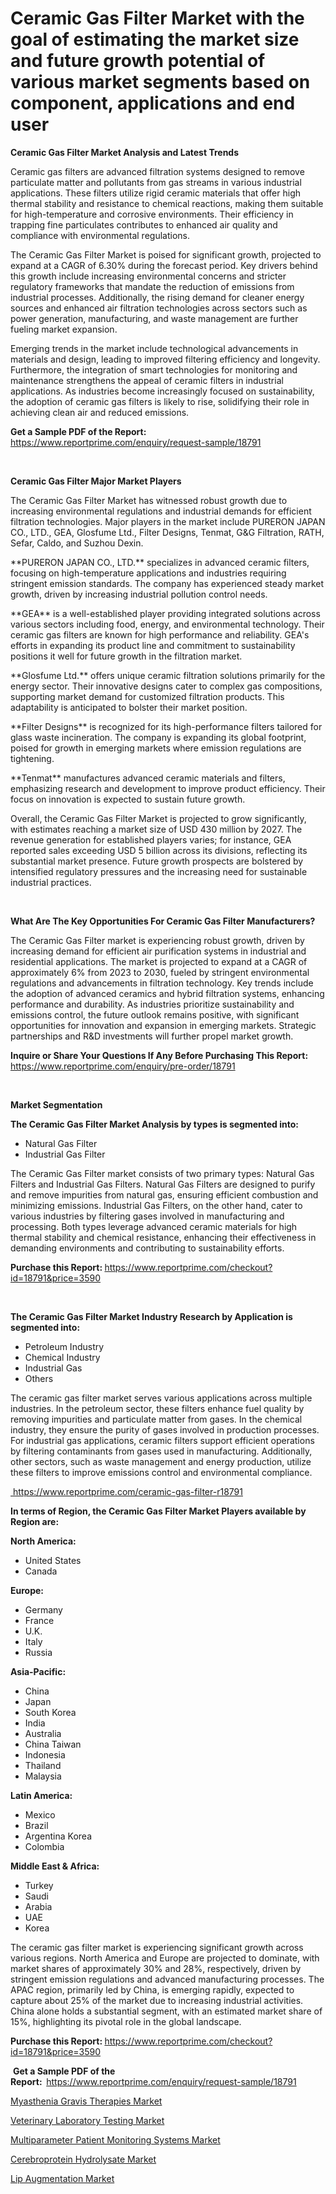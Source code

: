 <p><h1>Ceramic Gas Filter Market with the goal of estimating the market size and future growth potential of various market segments based on component, applications and end user</h1></p><p><strong>Ceramic Gas Filter Market Analysis and Latest Trends</strong></p>
<p><p>Ceramic gas filters are advanced filtration systems designed to remove particulate matter and pollutants from gas streams in various industrial applications. These filters utilize rigid ceramic materials that offer high thermal stability and resistance to chemical reactions, making them suitable for high-temperature and corrosive environments. Their efficiency in trapping fine particulates contributes to enhanced air quality and compliance with environmental regulations.</p><p>The Ceramic Gas Filter Market is poised for significant growth, projected to expand at a CAGR of 6.30% during the forecast period. Key drivers behind this growth include increasing environmental concerns and stricter regulatory frameworks that mandate the reduction of emissions from industrial processes. Additionally, the rising demand for cleaner energy sources and enhanced air filtration technologies across sectors such as power generation, manufacturing, and waste management are further fueling market expansion.</p><p>Emerging trends in the market include technological advancements in materials and design, leading to improved filtering efficiency and longevity. Furthermore, the integration of smart technologies for monitoring and maintenance strengthens the appeal of ceramic filters in industrial applications. As industries become increasingly focused on sustainability, the adoption of ceramic gas filters is likely to rise, solidifying their role in achieving clean air and reduced emissions.</p></p>
<p><strong>Get a Sample PDF of the Report:&nbsp;</strong> <a href="https://www.reportprime.com/enquiry/request-sample/18791?utm_campaign=121&utm_medium=2&utm_source=Github&utm_content=ia&utm_term=22112024&utm_id=ceramic-gas-filter">https://www.reportprime.com/enquiry/request-sample/18791</a></p>
<p>&nbsp;</p>
<p><strong>Ceramic Gas Filter Major Market Players</strong></p>
<p><p>The Ceramic Gas Filter Market has witnessed robust growth due to increasing environmental regulations and industrial demands for efficient filtration technologies. Major players in the market include PURERON JAPAN CO., LTD., GEA, Glosfume Ltd., Filter Designs, Tenmat, G&G Filtration, RATH, Sefar, Caldo, and Suzhou Dexin.</p><p>**PURERON JAPAN CO., LTD.** specializes in advanced ceramic filters, focusing on high-temperature applications and industries requiring stringent emission standards. The company has experienced steady market growth, driven by increasing industrial pollution control needs.</p><p>**GEA** is a well-established player providing integrated solutions across various sectors including food, energy, and environmental technology. Their ceramic gas filters are known for high performance and reliability. GEA's efforts in expanding its product line and commitment to sustainability positions it well for future growth in the filtration market.</p><p>**Glosfume Ltd.** offers unique ceramic filtration solutions primarily for the energy sector. Their innovative designs cater to complex gas compositions, supporting market demand for customized filtration products. This adaptability is anticipated to bolster their market position.</p><p>**Filter Designs** is recognized for its high-performance filters tailored for glass waste incineration. The company is expanding its global footprint, poised for growth in emerging markets where emission regulations are tightening.</p><p>**Tenmat** manufactures advanced ceramic materials and filters, emphasizing research and development to improve product efficiency. Their focus on innovation is expected to sustain future growth.</p><p>Overall, the Ceramic Gas Filter Market is projected to grow significantly, with estimates reaching a market size of USD 430 million by 2027. The revenue generation for established players varies; for instance, GEA reported sales exceeding USD 5 billion across its divisions, reflecting its substantial market presence. Future growth prospects are bolstered by intensified regulatory pressures and the increasing need for sustainable industrial practices.</p></p>
<p>&nbsp;</p>
<p><strong>What Are The Key Opportunities For Ceramic Gas Filter Manufacturers?</strong></p>
<p><p>The Ceramic Gas Filter market is experiencing robust growth, driven by increasing demand for efficient air purification systems in industrial and residential applications. The market is projected to expand at a CAGR of approximately 6% from 2023 to 2030, fueled by stringent environmental regulations and advancements in filtration technology. Key trends include the adoption of advanced ceramics and hybrid filtration systems, enhancing performance and durability. As industries prioritize sustainability and emissions control, the future outlook remains positive, with significant opportunities for innovation and expansion in emerging markets. Strategic partnerships and R&D investments will further propel market growth.</p></p>
<p><strong>Inquire or Share Your Questions If Any Before Purchasing This Report:</strong> <a href="https://www.reportprime.com/enquiry/pre-order/18791?utm_campaign=121&utm_medium=2&utm_source=Github&utm_content=ia&utm_term=22112024&utm_id=ceramic-gas-filter">https://www.reportprime.com/enquiry/pre-order/18791</a></p>
<p>&nbsp;</p>
<p><strong>Market Segmentation</strong></p>
<p><strong>The Ceramic Gas Filter Market Analysis by types is segmented into:</strong></p>
<p><ul><li>Natural Gas Filter</li><li>Industrial Gas Filter</li></ul></p>
<p><p>The Ceramic Gas Filter market consists of two primary types: Natural Gas Filters and Industrial Gas Filters. Natural Gas Filters are designed to purify and remove impurities from natural gas, ensuring efficient combustion and minimizing emissions. Industrial Gas Filters, on the other hand, cater to various industries by filtering gases involved in manufacturing and processing. Both types leverage advanced ceramic materials for high thermal stability and chemical resistance, enhancing their effectiveness in demanding environments and contributing to sustainability efforts.</p></p>
<p><strong>Purchase this Report:&nbsp;</strong><a href="https://www.reportprime.com/checkout?id=18791&price=3590&utm_campaign=121&utm_medium=2&utm_source=Github&utm_content=ia&utm_term=22112024&utm_id=ceramic-gas-filter">https://www.reportprime.com/checkout?id=18791&price=3590</a></p>
<p>&nbsp;</p>
<p><strong>The Ceramic Gas Filter Market Industry Research by Application is segmented into:</strong></p>
<p><ul><li>Petroleum Industry</li><li>Chemical Industry</li><li>Industrial Gas</li><li>Others</li></ul></p>
<p><p>The ceramic gas filter market serves various applications across multiple industries. In the petroleum sector, these filters enhance fuel quality by removing impurities and particulate matter from gases. In the chemical industry, they ensure the purity of gases involved in production processes. For industrial gas applications, ceramic filters support efficient operations by filtering contaminants from gases used in manufacturing. Additionally, other sectors, such as waste management and energy production, utilize these filters to improve emissions control and environmental compliance.</p></p>
<p><a href="https://www.reportprime.com/ceramic-gas-filter-r18791?utm_campaign=121&utm_medium=2&utm_source=Github&utm_content=ia&utm_term=22112024&utm_id=ceramic-gas-filter">&nbsp;https://www.reportprime.com/ceramic-gas-filter-r18791</a></p>
<p><strong>In terms of Region, the Ceramic Gas Filter Market Players available by Region are:</strong></p>
<p>
    <p> <strong> North America: </strong>
        <ul>
            <li>United States</li>
            <li>Canada</li>
        </ul>
        </p> 
    <p> <strong> Europe: </strong>
        <ul>
            <li>Germany</li>
            <li>France</li>
            <li>U.K.</li>
            <li>Italy</li>
            <li>Russia</li>
        </ul>
        </p> 
    <p> <strong> Asia-Pacific: </strong>
        <ul>
            <li>China</li>
            <li>Japan</li>
            <li>South Korea</li>
            <li>India</li>
            <li>Australia</li>
            <li>China Taiwan</li>
            <li>Indonesia</li>
            <li>Thailand</li>
            <li>Malaysia</li>
        </ul>
        </p> 
    <p> <strong> Latin America: </strong>
        <ul>
            <li>Mexico</li>
            <li>Brazil</li>
            <li>Argentina Korea</li>
            <li>Colombia</li>
        </ul>
        </p> 
    <p> <strong> Middle East & Africa: </strong>
        <ul>
            <li>Turkey</li>
            <li>Saudi</li>
            <li>Arabia</li>
            <li>UAE</li>
            <li>Korea</li>
        </ul>
    </p>
    </p>
<p><p>The ceramic gas filter market is experiencing significant growth across various regions. North America and Europe are projected to dominate, with market shares of approximately 30% and 28%, respectively, driven by stringent emission regulations and advanced manufacturing processes. The APAC region, primarily led by China, is emerging rapidly, expected to capture about 25% of the market due to increasing industrial activities. China alone holds a substantial segment, with an estimated market share of 15%, highlighting its pivotal role in the global landscape.</p></p>
<p><strong>Purchase this Report: </strong><a href="https://www.reportprime.com/checkout?id=18791&price=3590&utm_campaign=121&utm_medium=2&utm_source=Github&utm_content=ia&utm_term=22112024&utm_id=ceramic-gas-filter">https://www.reportprime.com/checkout?id=18791&price=3590</a></p>
<p>&nbsp;<strong>Get a Sample PDF of the Report:&nbsp;&nbsp;</strong><a href="https://www.reportprime.com/enquiry/request-sample/18791?utm_campaign=121&utm_medium=2&utm_source=Github&utm_content=ia&utm_term=22112024&utm_id=ceramic-gas-filter">https://www.reportprime.com/enquiry/request-sample/18791</a></p>
<p><strong></strong></p>
<p><p><a href="https://www.linkedin.com/pulse/48-cagr-forecast-themyasthenia-gravis-therapies-market-from-7fi9c?utm_campaign=121&utm_medium=2&utm_source=Github&utm_content=ia&utm_term=22112024&utm_id=ceramic-gas-filter">Myasthenia Gravis Therapies Market</a></p><p><a href="https://www.linkedin.com/pulse/exploring-growth-opportunities-veterinary-laboratory-testing-27pcc?utm_campaign=121&utm_medium=2&utm_source=Github&utm_content=ia&utm_term=22112024&utm_id=ceramic-gas-filter">Veterinary Laboratory Testing Market</a></p><p><a href="https://issuu.com/reportprime-2/docs/multiparameter-patient-monitoring-s_17f08fee1e4bd3?utm_campaign=121&utm_medium=2&utm_source=Github&utm_content=ia&utm_term=22112024&utm_id=ceramic-gas-filter">Multiparameter Patient Monitoring Systems Market</a></p><p><a href="https://issuu.com/reportprime-2/docs/cerebroprotein-hydrolysate-market-s_1a12853905c048?utm_campaign=121&utm_medium=2&utm_source=Github&utm_content=ia&utm_term=22112024&utm_id=ceramic-gas-filter">Cerebroprotein Hydrolysate Market</a></p><p><a href="https://www.linkedin.com/pulse/comprehensive-overview-lip-augmentation-market-competitive-1r3he?utm_campaign=121&utm_medium=2&utm_source=Github&utm_content=ia&utm_term=22112024&utm_id=ceramic-gas-filter">Lip Augmentation Market</a></p></p>
